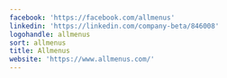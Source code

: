 ```yaml
---
facebook: 'https://facebook.com/allmenus'
linkedin: 'https://linkedin.com/company-beta/846008'
logohandle: allmenus
sort: allmenus
title: Allmenus
website: 'https://www.allmenus.com/'
---
```

